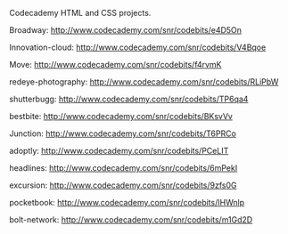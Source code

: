 Codecademy HTML and CSS projects.

Broadway:
http://www.codecademy.com/snr/codebits/e4D5On

Innovation-cloud:
http://www.codecademy.com/snr/codebits/V4Bqoe

Move:
http://www.codecademy.com/snr/codebits/f4rvmK

redeye-photography:
http://www.codecademy.com/snr/codebits/RLiPbW

shutterbugg:
http://www.codecademy.com/snr/codebits/TP6qa4

bestbite:
http://www.codecademy.com/snr/codebits/BKsvVv

Junction:
http://www.codecademy.com/snr/codebits/T6PRCo

adoptly:
http://www.codecademy.com/snr/codebits/PCeLIT

headlines:
http://www.codecademy.com/snr/codebits/6mPekI

excursion:
http://www.codecademy.com/snr/codebits/9zfs0G

pocketbook:
http://www.codecademy.com/snr/codebits/IHWnlp

bolt-network:
http://www.codecademy.com/snr/codebits/m1Gd2D
